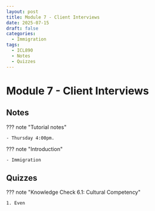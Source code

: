 ```yaml
---
layout: post
title: Module 7 - Client Interviews
date: 2025-07-15
draft: false
categories:
  - Immigration
tags:
  - ICL890
  - Notes
  - Quizzes
---
```


# Module 7 - Client Interviews

## Notes

??? note "Tutorial notes"

    - Thursday 4:00pm.

??? note "Introduction"

    - Immigration

## Quizzes

??? note "Knowledge Check 6.1: Cultural Competency"

    1. Even 